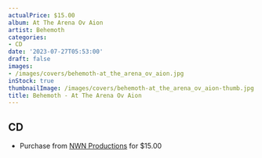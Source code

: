 ```yaml
---
actualPrice: $15.00
album: At The Arena Ov Aion
artist: Behemoth
categories:
- CD
date: '2023-07-27T05:53:00'
draft: false
images:
- /images/covers/behemoth-at_the_arena_ov_aion.jpg
inStock: true
thumbnailImage: /images/covers/behemoth-at_the_arena_ov_aion-thumb.jpg
title: Behemoth - At The Arena Ov Aion
---
```


## CD
* Purchase from [NWN Productions](http://shop.nwnprod.com/index.php?route=product/product&path=93&product_id=19937&sort=pd.name&order=ASC) for $15.00
